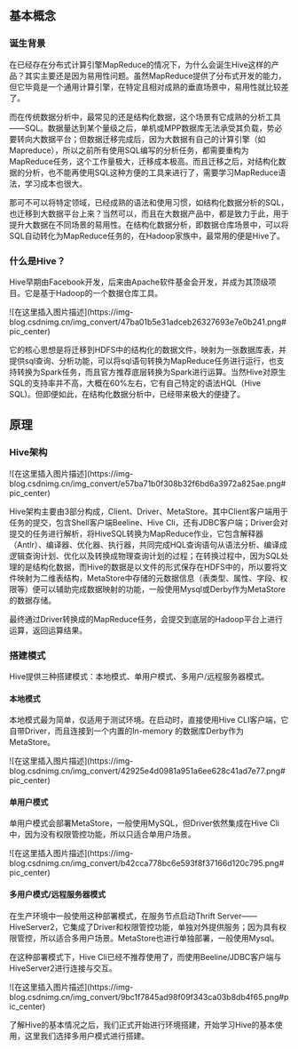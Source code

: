 ## 基本概念

### 诞生背景

在已经存在分布式计算引擎MapReduce的情况下，为什么会诞生Hive这样的产品？其实主要还是因为易用性问题。虽然MapReduce提供了分布式开发的能力，但它毕竟是一个通用计算引擎，在特定且相对成熟的垂直场景中，易用性就比较差了。

而在传统数据分析中，最常见的还是结构化数据，这个场景有它成熟的分析工具——SQL。数据量达到某个量级之后，单机或MPP数据库无法承受其负载，势必要转向大数据平台；但数据迁移完成后，因为大数据有自己的计算引擎（如Mapreduce），所以之前所有使用SQL编写的分析任务，都需要重构为MapReduce任务，这个工作量极大，迁移成本极高。而且迁移之后，对结构化数据的分析，也不能再使用SQL这种方便的工具来进行了，需要学习MapReduce语法，学习成本也很大。

那可不可以将特定领域，已经成熟的语法和使用习惯，如结构化数据分析的SQL，也迁移到大数据平台上来？当然可以，而且在大数据产品中，都是致力于此，用于提升大数据在不同场景的易用性。在结构化数据分析，即数据仓库场景中，可以将SQL自动转化为MapReduce任务的，在Hadoop家族中，最常用的便是Hive了。

### 什么是Hive？

Hive早期由Facebook开发，后来由Apache软件基金会开发，并成为其顶级项目。它是基于Hadoop的一个数据仓库工具。

![在这里插入图片描述](https://img-
blog.csdnimg.cn/img_convert/47ba01b5e31adceb26327693e7e0b241.png#pic_center)

它的核心思想是将迁移到HDFS中的结构化的数据文件，映射为一张数据库表，并提供sql查询、分析功能，可以将sql语句转换为MapReduce任务进行运行，也支持转换为Spark任务，而且官方推荐底层转换为Spark进行运算。当然Hive对原生SQL的支持率并不高，大概在60%左右，它有自己特定的语法HQL（Hive
SQL)。但即便如此，在结构化数据分析中，已经带来极大的便捷了。

## 原理

### Hive架构

![在这里插入图片描述](https://img-
blog.csdnimg.cn/img_convert/e57ba71b0f308b32f6bd6a3972a825ae.png#pic_center)

Hive架构主要由3部分构成，Client、Driver、MetaStore。其中Client客户端用于任务的提交，包含Shell客户端Beeline、Hive
Cli，还有JDBC客户端；Driver会对提交的任务进行解析，将HiveSQL转换为MapReduce作业，它包含解释器（Antlr）、编译器、优化器、执行器，共同完成HQL查询语句从语法分析、编译成逻辑查询计划、优化以及转换成物理查询计划的过程；在转换过程中，因为SQL处理的是结构化数据，而Hive的数据是以文件的形式保存在HDFS中的，所以要将文件映射为二维表结构，MetaStore中存储的元数据信息（表类型、属性、字段、权限等）便可以辅助完成数据映射的功能，一般使用Mysql或Derby作为MetaStore的数据存储。

最终通过Driver转换成的MapReduce任务，会提交到底层的Hadoop平台上进行运算，返回运算结果。

### 搭建模式

Hive提供三种搭建模式：本地模式、单用户模式、多用户/远程服务器模式。

#### 本地模式

本地模式最为简单，仅适用于测试环境。在启动时，直接使用Hive CLI客户端，它自带Driver，而且连接到一个内置的In-memory
的数据库Derby作为MetaStore。

![在这里插入图片描述](https://img-
blog.csdnimg.cn/img_convert/42925e4d0981a951a6ee628c41ad7e77.png#pic_center)

#### 单用户模式

单用户模式会部署MetaStore，一般使用MySQL，但Driver依然集成在Hive Cli中，因为没有权限管控功能，所以只适合单用户场景。

![在这里插入图片描述](https://img-
blog.csdnimg.cn/img_convert/b42cca778bc6e593f8f37166d120c795.png#pic_center)

#### 多用户模式/远程服务器模式

在生产环境中一般使用这种部署模式，在服务节点启动Thrift
Server——HiveServer2，它集成了Driver和权限管控功能，单独对外提供服务；因为具有权限管控，所以适合多用户场景。MetaStore也进行单独部署，一般使用Mysql。

在这种部署模式下，Hive Cli已经不推荐使用了，而使用Beeline/JDBC客户端与HiveServer2进行连接与交互。

![在这里插入图片描述](https://img-
blog.csdnimg.cn/img_convert/9bc1f7845ad98f09f343ca03b8db4f65.png#pic_center)

了解Hive的基本情况之后，我们正式开始进行环境搭建，开始学习Hive的基本使用，这里我们选择多用户模式进行搭建。

